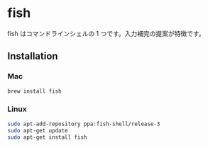 # fish

fish はコマンドラインシェルの 1 つです。入力補完の提案が特徴です。

## Installation

### Mac

```bash
brew install fish
```

### Linux

```bash
sudo apt-add-repository ppa:fish-shell/release-3
sudo apt-get update
sudo apt-get install fish
```
